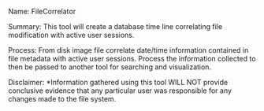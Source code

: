 Name:	 	    FileCorrelator

Summary: 	  This tool will create a database time line correlating file modification with active user sessions.

Process:	  From disk image file correlate date/time information contained in file metadata with active user sessions. 
			      Process the information collected to then be passed to another tool for searching and visualization.
			
Disclaimer:	*Information gathered using this tool WILL NOT provide conclusive evidence that any particular user was responsible
             for any changes made to the file system.
